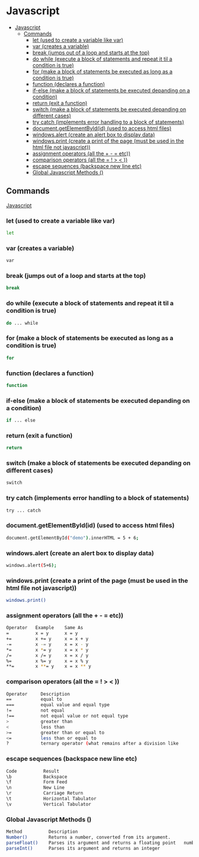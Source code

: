 # Javascript

- [Javascript](#javascript)
  - [Commands](#commands)
    - [let (used to create a variable like var)](#let-used-to-create-a-variable-like-var)
    - [var (creates a variable)](#var-creates-a-variable)
    - [break (jumps out of a loop and starts at the top)](#break-jumps-out-of-a-loop-and-starts-at-the-top)
    - [do while (execute a block of statements and repeat it til a condition is true)](#do-while-execute-a-block-of-statements-and-repeat-it-til-a-condition-is-true)
    - [for (make a block of statements be executed as long as a condition is true)](#for-make-a-block-of-statements-be-executed-as-long-as-a-condition-is-true)
    - [function (declares a function)](#function-declares-a-function)
    - [if-else (make a block of statements be executed depanding on a condition)](#if-else-make-a-block-of-statements-be-executed-depanding-on-a-condition)
    - [return (exit a function)](#return-exit-a-function)
    - [switch (make a block of statements be executed depanding on different cases)](#switch-make-a-block-of-statements-be-executed-depanding-on-different-cases)
    - [try catch (implements error handling to a block of statements)](#try-catch-implements-error-handling-to-a-block-of-statements)
    - [document.getElementById(id) (used to access html files)](#documentgetelementbyidid-used-to-access-html-files)
    - [windows.alert (create an alert box to display data)](#windowsalert-create-an-alert-box-to-display-data)
    - [windows.print (create a print of the page (must be used in the html file not javascript))](#windowsprint-create-a-print-of-the-page-must-be-used-in-the-html-file-not-javascript)
    - [assignment operators (all the + - = etc))](#assignment-operators-all-the-----etc)
    - [comparison operators (all the = ! > < ))](#comparison-operators-all-the-----)
    - [escape sequences (backspace new line etc)](#escape-sequences-backspace-new-line-etc)
    - [Global Javascript Methods ()](#global-javascript-methods-)


## Commands

[Javascript](https://www.w3schools.com/js/js_reserved.asp)

### let (used to create a variable like var)

```bash
let
```

### var (creates a variable)

```bash
var
```

### break (jumps out of a loop and starts at the top)

```bash
break
```

### do while (execute a block of statements and repeat it til a condition is true)

```bash
do ... while
```

### for (make a block of statements be executed as long as a condition is true)

```bash
for
```

### function (declares a function)

```bash
function
```

### if-else (make a block of statements be executed depanding on a condition)

```bash
if ... else
```

### return (exit a function)

```bash
return
```

### switch (make a block of statements be executed depanding on different cases)

```bash
switch
```

### try catch (implements error handling to a block of statements)

```bash
try ... catch
```

### document.getElementById(id) (used to access html files)

```bash
document.getElementById("demo").innerHTML = 5 + 6;
```

### windows.alert (create an alert box to display data)

```bash
windows.alert(5+6);
```

### windows.print (create a print of the page (must be used in the html file not javascript))

```bash
windows.print()
```

### assignment operators (all the + - = etc))

```bash
Operator   Example    Same As
=          x = y      x = y
+=         x += y     x = x + y
-=         x -= y     x = x - y
*=         x *= y     x = x * y
/=         x /= y     x = x / y
%=         x %= y     x = x % y
**=        x **= y    x = x ** y
```

### comparison operators (all the = ! > < ))

```bash
Operator     Description
==           equal to
===          equal value and equal type
!=           not equal
!==          not equal value or not equal type
>            greater than
<            less than
>=           greater than or equal to
<=           less than or equal to
?            ternary operator (what remains after a division like         5 % 2 = 1 )
```

### escape sequences (backspace new line etc)

```bash
Code          Result
\b            Backspace
\f            Form Feed
\n            New Line
\r            Carriage Return
\t            Horizontal Tabulator
\v            Vertical Tabulator
```

### Global Javascript Methods ()

```bash
Method          Description
Number()        Returns a number, converted from its argument.
parseFloat()    Parses its argument and returns a floating point   number
parseInt()      Parses its argument and returns an integer
```
